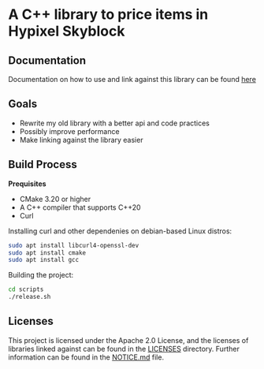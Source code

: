 # A C++ library to price items in Hypixel Skyblock

## Documentation

Documentation on how to use and link against this library can be found [here](/docs/usage.md)

## Goals

- Rewrite my old library with a better api and code practices
- Possibly improve performance
- Make linking against the library easier

## Build Process

**Prequisites**
- CMake 3.20 or higher
- A C++ compiler that supports C++20
- Curl

Installing curl and other dependenies on debian-based Linux distros:  
``` sh
sudo apt install libcurl4-openssl-dev
sudo apt install cmake  
sudo apt install gcc  
```

Building the project:  
``` sh
cd scripts
./release.sh
```
## Licenses

This project is licensed under the Apache 2.0 License, and the licenses of libraries linked against can be found in the [LICENSES](/LICENSES)
directory. Further information can be found in the [NOTICE.md](/NOTICE.md) file.
